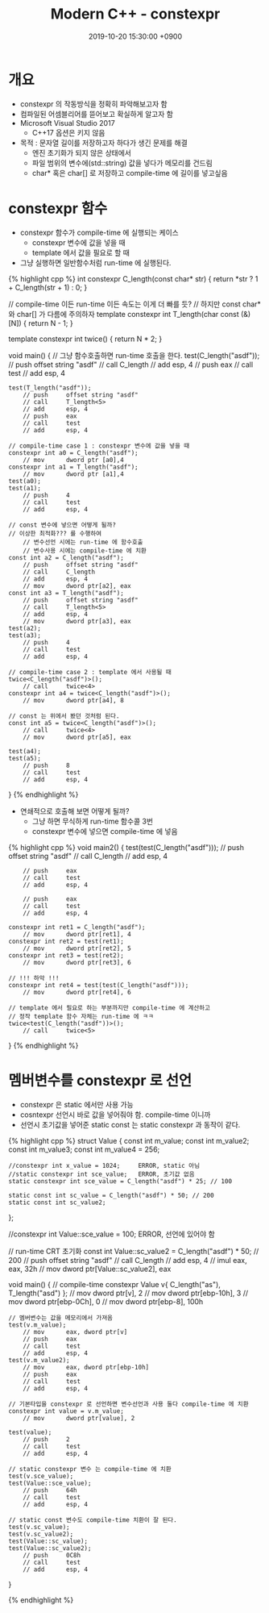 ﻿---
title: "Modern C++ - constexpr"
date: 2019-10-20 15:30:00 +0900
tags:
  - programming
  - cpp
  - constexpr
---

개요
===
* constexpr 의 작동방식을 정확히 파악해보고자 함
* 컴파일된 어셈블리어를 뜯어보고 확실하게 알고자 함
* Microsoft Visual Studio 2017
	* C++17 옵션은 키지 않음
* 목적 : 문자열 길이를 저장하고자 하다가 생긴 문제를 해결
	* 엔진 초기화가 되지 않은 상태에서
	* 파일 범위의 변수에(std::string) 값을 넣다가 메모리를 건드림
	* char* 혹은 char[] 로 저장하고 compile-time 에 길이를 넣고싶음


constexpr 함수
===
* constexpr 함수가 compile-time 에 실행되는 케이스
	* constexpr 변수에 값을 넣을 때
	* template 에서 값을 필요로 할 때
* 그냥 실행하면 일반함수처럼 run-time 에 실행된다.

{% highlight cpp %}
int constexpr C_length(const char* str)
{
    return *str ? 1 + C_length(str + 1) : 0;
}

// compile-time 이든 run-time 이든 속도는 이게 더 빠를 듯?
// 하지만 const char* 와 char[] 가 다름에 주의하자
template <int N>
constexpr int T_length(char const (&)[N])
{
    return N - 1;
}

template<int N>
constexpr int twice()
{
    return N * 2;
}

void main()
{
    // 그냥 함수호출하면 run-time 호출을 한다.
    test(C_length("asdf"));
        // push     offset string "asdf"
        // call     C_length
        // add      esp, 4
        // push     eax
        // call     test
        // add      esp, 4

    test(T_length("asdf"));
        // push     offset string "asdf"
        // call     T_length<5>
        // add      esp, 4
        // push     eax
        // call     test
        // add      esp, 4

    // compile-time case 1 : constexpr 변수에 값을 넣을 때
    constexpr int a0 = C_length("asdf");
        // mov      dword ptr [a0],4
    constexpr int a1 = T_length("asdf");
        // mov      dword ptr [a1],4
    test(a0);
    test(a1);
        // push     4
        // call     test
        // add      esp, 4

    // const 변수에 넣으면 어떻게 될까?
    // 이상한 최적화??? 를 수행하여
        // 변수선언 시에는 run-time 에 함수호출
        // 변수사용 시에는 compile-time 에 치환
    const int a2 = C_length("asdf");
        // push     offset string "asdf"
        // call     C_length
        // add      esp, 4
        // mov      dword ptr[a2], eax
    const int a3 = T_length("asdf");
        // push     offset string "asdf"
        // call     T_length<5>
        // add      esp, 4
        // mov      dword ptr[a3], eax
    test(a2);
    test(a3);
        // push     4
        // call     test
        // add      esp, 4

    // compile-time case 2 : template 에서 사용될 때
    twice<C_length("asdf")>();
        // call     twice<4>
    constexpr int a4 = twice<C_length("asdf")>();
        // mov      dword ptr[a4], 8

    // const 는 위에서 봤던 것처럼 된다.
    const int a5 = twice<C_length("asdf")>();
        // call     twice<4>
        // mov      dword ptr[a5], eax

    test(a4);
    test(a5);
        // push     8
        // call     test
        // add      esp, 4
}
{% endhighlight %}


* 연쇄적으로 호출해 보면 어떻게 될까?
	* 그냥 하면 무식하게 run-time 함수콜 3번
	* constexpr 변수에 넣으면 compile-time 에 넣음

{% highlight cpp %}
void main2()
{
    test(test(C_length("asdf")));
        // push     offset string "asdf"
        // call     C_length
        // add      esp, 4
        
        // push     eax
        // call     test
        // add      esp, 4
        
        // push     eax
        // call     test
        // add      esp, 4

    constexpr int ret1 = C_length("asdf");
        // mov      dword ptr[ret1], 4
    constexpr int ret2 = test(ret1);
        // mov      dword ptr[ret2], 5
    constexpr int ret3 = test(ret2);
        // mov      dword ptr[ret3], 6

    // !!! 하악 !!!
    constexpr int ret4 = test(test(C_length("asdf")));
        // mov      dword ptr[ret4], 6

    // template 에서 필요로 하는 부분까지만 compile-time 에 계산하고
    // 정작 template 함수 자체는 run-time 에 ㅋㅋ
    twice<test(C_length("asdf"))>();
        // call     twice<5>
}
{% endhighlight %}


멤버변수를 constexpr 로 선언
===
* constexpr 은 static 에서만 사용 가능
* cosntexpr 선언시 바로 값을 넣어줘야 함. compile-time 이니까
* 선언시 초기값을 넣어준 static const 는 static constexpr 과 동작이 같다.

{% highlight cpp %}
struct Value
{
    const int m_value;
    const int m_value2;
    const int m_value3;
    const int m_value4 = 256;

    //constexpr int x_value = 1024;     ERROR, static 아님
    //static constexpr int sce_value;   ERROR, 초기값 없음
    static constexpr int sce_value = C_length("asdf") * 25; // 100

    static const int sc_value = C_length("asdf") * 50; // 200
    static const int sc_value2;
};

//constexpr int Value::sce_value = 100; ERROR, 선언에 있어야 함

// run-time CRT 초기화
const int Value::sc_value2 = C_length("asdf") * 50; // 200
    // push     offset string "asdf"
    // call     C_length
    // add      esp, 4
    // imul     eax, eax, 32h
    // mov      dword ptr[Value::sc_value2], eax

void main()
{
    // compile-time
    constexpr Value v{ C_length("as"), T_length("asd") };
        // mov      dword ptr[v], 2
        // mov      dword ptr[ebp-10h], 3
        // mov      dword ptr[ebp-0Ch], 0
        // mov      dword ptr[ebp-8], 100h

    // 멤버변수는 값을 메모리에서 가져옴
    test(v.m_value);
        // mov      eax, dword ptr[v]
        // push     eax
        // call     test
        // add      esp, 4
    test(v.m_value2);
        // mov      eax, dword ptr[ebp-10h]
        // push     eax
        // call     test
        // add      esp, 4

    // 기본타입을 constexpr 로 선언하면 변수선언과 사용 둘다 compile-time 에 치환
    constexpr int value = v.m_value;
        // mov      dword ptr[value], 2

    test(value);
        // push     2
        // call     test
        // add      esp, 4

    // static constexpr 변수 는 compile-time 에 치환
    test(v.sce_value);
    test(Value::sce_value);
        // push     64h
        // call     test
        // add      esp, 4

    // static const 변수도 compile-time 치환이 잘 된다.
    test(v.sc_value);
    test(v.sc_value2);
    test(Value::sc_value);    
    test(Value::sc_value2);
        // push     0C8h
        // call     test
        // add      esp, 4
}

{% endhighlight %}



